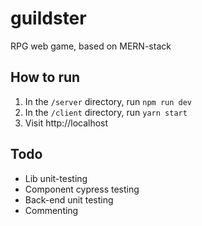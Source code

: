 # guildster

RPG web game, based on MERN-stack

## How to run

1. In the `/server` directory, run `npm run dev`
2. In the `/client` directory, run `yarn start`
3. Visit http://localhost
## Todo

- Lib unit-testing
- Component cypress testing
- Back-end unit testing
- Commenting